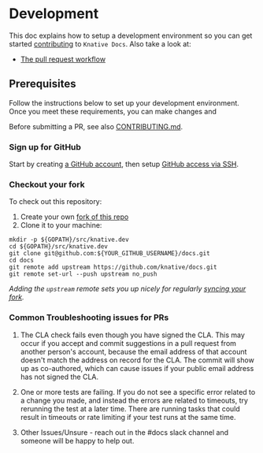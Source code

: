 # Development

This doc explains how to setup a development environment so you can get started
[contributing](https://www.knative.dev/contributing/) to `Knative Docs`. Also
take a look at:

- [The pull request workflow](https://www.knative.dev/contributing/contributing/#pull-requests)

## Prerequisites

Follow the instructions below to set up your development environment. Once you
meet these requirements, you can make changes and

Before submitting a PR, see also [CONTRIBUTING.md](./CONTRIBUTING.md).

### Sign up for GitHub

Start by creating [a GitHub account](https://github.com/join), then setup
[GitHub access via SSH](https://help.github.com/articles/connecting-to-github-with-ssh/).

### Checkout your fork

To check out this repository:

1. Create your own
   [fork of this repo](https://help.github.com/articles/fork-a-repo/)
1. Clone it to your machine:

```shell
mkdir -p ${GOPATH}/src/knative.dev
cd ${GOPATH}/src/knative.dev
git clone git@github.com:${YOUR_GITHUB_USERNAME}/docs.git
cd docs
git remote add upstream https://github.com/knative/docs.git
git remote set-url --push upstream no_push
```

_Adding the `upstream` remote sets you up nicely for regularly
[syncing your fork](https://help.github.com/articles/syncing-a-fork/)._

### Common Troubleshooting issues for PRs

1. The CLA check fails even though you have signed the CLA. This may occur if you accept and commit suggestions in a pull request from another person's account, because the email address of that account doesn't match the address on record for the CLA. The commit will show up as co-authored, which can cause issues if your public email address has not signed the CLA.

1. One or more tests are failing. If you do not see a specific error related to a change you made, and instead the errors are related to timeouts, try rerunning the test at a later time. There are running tasks that could result in timeouts or rate limiting if your test runs at the same time.

1. Other Issues/Unsure - reach out in the #docs slack channel and someone will be happy to help out.
